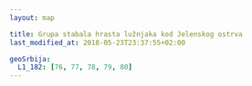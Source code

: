 ```yaml
---
layout: map

title: Grupa stabala hrasta lužnjaka kod Jelenskog ostrva
last_modified_at: 2018-05-23T23:37:55+02:00

geoSrbija:
  L1_182: [76, 77, 78, 79, 80]
---
```


